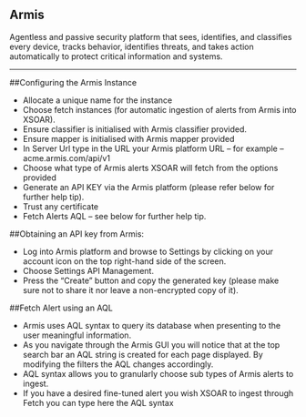 ## Armis
Agentless and passive security platform that sees, identifies, and classifies every device, tracks behavior, identifies
threats, and takes action automatically to protect critical information and systems.  

---------------------------------

##Configuring the Armis Instance  

 - Allocate a unique name for the instance
 - Choose fetch instances (for automatic ingestion of alerts from Armis into XSOAR).  
 - Ensure classifier is initialised with Armis classifier provided.
 - Ensure mapper is initialised with Armis mapper provided
 - In Server Url type in the URL your Armis platform URL – for example – acme.armis.com/api/v1 
 - Choose what type of Armis alerts XSOAR will fetch from the options provided 
 - Generate an API KEY via the Armis platform (please refer below for further help tip).
 - Trust any certificate
 - Fetch Alerts AQL – see below for further help tip. 

 

##Obtaining an API key from Armis: 

 - Log into Armis platform and browse to Settings by clicking on your account icon on the top right-hand side of the screen.
 - Choose Settings API Management.
 - Press the “Create” button and copy the generated key (please make sure not to share it nor leave a non-encrypted copy of it). 

 

##Fetch Alert using an AQL 

 - Armis uses AQL syntax to query its database when presenting to the user meaningful information.
 - As you navigate through the Armis GUI you will notice that at the top search bar an AQL string is created for each page displayed. By modifying the filters the AQL changes accordingly.
 - AQL syntax allows you to granularly choose sub types of Armis alerts to ingest.
 - If you have a desired fine-tuned alert you wish XSOAR to ingest through Fetch you can type here the AQL syntax

